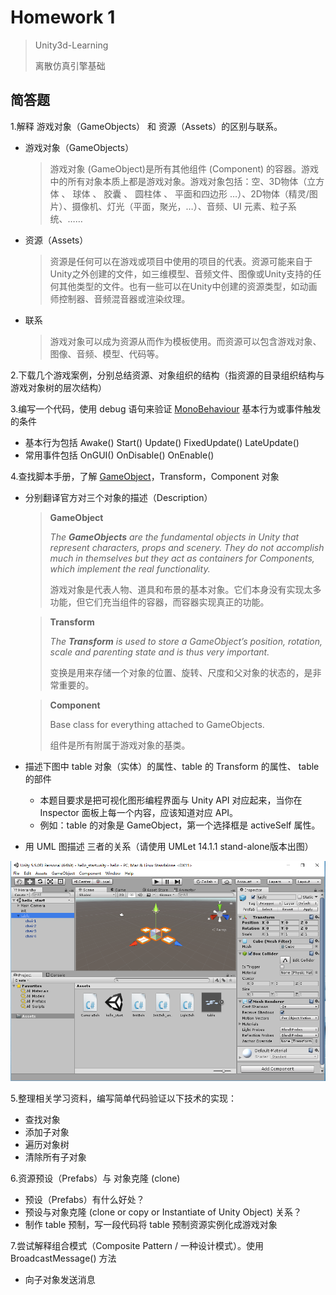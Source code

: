 # Homework 1

> Unity3d-Learning      
>
> 离散仿真引擎基础

## 简答题

1.解释 游戏对象（GameObjects） 和 资源（Assets）的区别与联系。

- 游戏对象（GameObjects）

  > 游戏对象 (GameObject)是所有其他组件 (Component) 的容器。游戏中的所有对象本质上都是游戏对象。游戏对象包括：空、3D物体（立方体 、 球体 、 胶囊 、 圆柱体 、 平面和四边形 …）、2D物体（精灵/图片）、摄像机、灯光（平面，聚光，…）、音频、UI 元素、粒子系统、……

- 资源（Assets）

  > 资源是任何可以在游戏或项目中使用的项目的代表。资源可能来自于Unity之外创建的文件，如三维模型、音频文件、图像或Unity支持的任何其他类型的文件。也有一些可以在Unity中创建的资源类型，如动画师控制器、音频混音器或渲染纹理。

- 联系

  > 游戏对象可以成为资源从而作为模板使用。而资源可以包含游戏对象、图像、音频、模型、代码等。

2.下载几个游戏案例，分别总结资源、对象组织的结构（指资源的目录组织结构与游戏对象树的层次结构）

3.编写一个代码，使用 debug 语句来验证 [MonoBehaviour](https://docs.unity3d.com/ScriptReference/MonoBehaviour.html) 基本行为或事件触发的条件

- 基本行为包括 Awake() Start() Update() FixedUpdate() LateUpdate()
- 常用事件包括 OnGUI() OnDisable() OnEnable()

4.查找脚本手册，了解 [GameObject](https://docs.unity3d.com/ScriptReference/GameObject.html)，Transform，Component 对象

- 分别翻译官方对三个对象的描述（Description）

  > **GameObject**
  >
  > *The **GameObjects** are the fundamental objects in Unity that represent characters, props and scenery. They do not accomplish much in themselves but they act as containers for Components, which implement the real functionality.*
  >
  > 游戏对象是代表人物、道具和布景的基本对象。它们本身没有实现太多功能，但它们充当组件的容器，而容器实现真正的功能。

  >  **Transform** 
  >
  >  *The **Transform** is used to store a GameObject’s position, rotation, scale and parenting state and is thus very important.*
  >
  >  变换是用来存储一个对象的位置、旋转、尺度和父对象的状态的，是非常重要的。

  > **Component**
  >
  > Base class for everything attached to GameObjects.
  >
  > 组件是所有附属于游戏对象的基类。

- 描述下图中 table 对象（实体）的属性、table 的 Transform 的属性、 table 的部件
  - 本题目要求是把可视化图形编程界面与 Unity API 对应起来，当你在 Inspector 面板上每一个内容，应该知道对应 API。
  - 例如：table 的对象是 GameObject，第一个选择框是 activeSelf 属性。

- 用 UML 图描述 三者的关系（请使用 UMLet 14.1.1 stand-alone版本出图）

![4](images/ch02-homework.png)

5.整理相关学习资料，编写简单代码验证以下技术的实现：
- 查找对象
- 添加子对象
- 遍历对象树
- 清除所有子对象

6.资源预设（Prefabs）与 对象克隆 (clone)
- 预设（Prefabs）有什么好处？
- 预设与对象克隆 (clone or copy or Instantiate of Unity Object) 关系？
- 制作 table 预制，写一段代码将 table 预制资源实例化成游戏对象

7.尝试解释组合模式（Composite Pattern / 一种设计模式）。使用 BroadcastMessage() 方法
- 向子对象发送消息